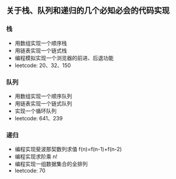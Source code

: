 ## 关于栈、队列和递归的几个必知必会的代码实现

### 栈
- 用数组实现一个顺序栈
- 用链表实现一个链式栈
- 编程模拟实现一个浏览器的前进、后退功能
- leetcode: 20、32、150

### 队列
- 用数组实现一个顺序队列
- 用链表实现一个链式队列
- 实现一个循环队列
- leetcode: 641、239

### 递归
- 编程实现斐波那契数列求值 f(n)=f(n-1)+f(n-2)
- 编程实现求阶乘 n!
- 编程实现一组数据集合的全排列
- leetcode: 70